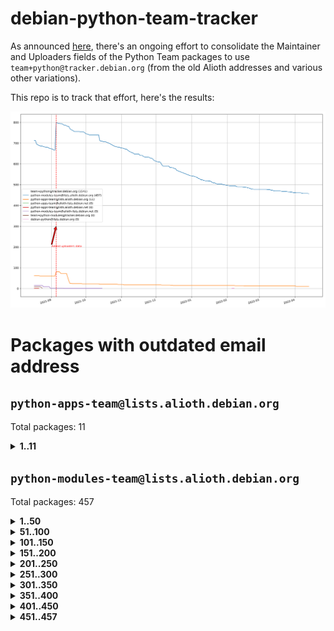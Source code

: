 # debian-python-team-tracker



As announced [here](https://lists.debian.org/debian-python/2021/08/msg00006.html), there's an ongoing effort to consolidate the Maintainer and Uploaders fields of the Python Team packages to use `team+python@tracker.debian.org` (from the old Alioth addresses and various other variations).



This repo is to track that effort, here's the results:



![Python team emails](images/python_team_emails.svg)


# Packages with outdated email address

## `python-apps-team@lists.alioth.debian.org`
Total packages: 11
<details>
<summary><b>1..11</b></summary>


| # | Package | Version |
| --- | --- | --- |
| 1 | [ctop](https://tracker.debian.org/ctop) | 1.0.0-2.1 |
| 2 | [db2twitter](https://tracker.debian.org/db2twitter) | 0.6-1.1 |
| 3 | [etm](https://tracker.debian.org/etm) | 3.2.30-1.1 |
| 4 | [freealchemist](https://tracker.debian.org/freealchemist) | 0.5-1.1 |
| 5 | [kanboard-cli](https://tracker.debian.org/kanboard-cli) | 0.0.2-1.1 |
| 6 | [lightyears](https://tracker.debian.org/lightyears) | 1.4-2 |
| 7 | [pipenv](https://tracker.debian.org/pipenv) | 11.9.0-1.1 |
| 8 | [pybik](https://tracker.debian.org/pybik) | 3.0-3.1 |
| 9 | [retweet](https://tracker.debian.org/retweet) | 0.10-1.1 |
| 10 | [sinntp](https://tracker.debian.org/sinntp) | 1.6-1.2 |
| 11 | [smem](https://tracker.debian.org/smem) | 1.5-1.1 |
</details>

## `python-modules-team@lists.alioth.debian.org`
Total packages: 457
<details>
<summary><b>1..50</b></summary>


| # | Package | Version |
| --- | --- | --- |
| 1 | [anorack](https://tracker.debian.org/anorack) | 0.2.7-1 |
| 2 | [anosql](https://tracker.debian.org/anosql) | 1.0.1-1 |
| 3 | [asn1crypto](https://tracker.debian.org/asn1crypto) | 1.4.0-1 |
| 4 | [astral](https://tracker.debian.org/astral) | 1.6.1-2 |
| 5 | [authres](https://tracker.debian.org/authres) | 1.2.0-2 |
| 6 | [automat](https://tracker.debian.org/automat) | 20.2.0-1 |
| 7 | [azure-cosmos-table-python](https://tracker.debian.org/azure-cosmos-table-python) | 1.0.5+git20191025-5 |
| 8 | [bdist-nsi](https://tracker.debian.org/bdist-nsi) | 0.1.5-2 |
| 9 | [bernhard](https://tracker.debian.org/bernhard) | 0.2.6-2 |
| 10 | [betamax](https://tracker.debian.org/betamax) | 0.8.1-2 |
| 11 | [bibtexparser](https://tracker.debian.org/bibtexparser) | 1.1.0+ds-3 |
| 12 | [binaryornot](https://tracker.debian.org/binaryornot) | 0.4.4+dfsg-4 |
| 13 | [bitstruct](https://tracker.debian.org/bitstruct) | 8.9.0-1 |
| 14 | [case](https://tracker.debian.org/case) | 1.5.3+dfsg-3 |
| 15 | [cerealizer](https://tracker.debian.org/cerealizer) | 0.8.1-3 |
| 16 | [chardet](https://tracker.debian.org/chardet) | 4.0.0-1 |
| 17 | [chargebee-python](https://tracker.debian.org/chargebee-python) | 1.6.6-1 |
| 18 | [codicefiscale](https://tracker.debian.org/codicefiscale) | 0.9+ds0-2 |
| 19 | [colorclass](https://tracker.debian.org/colorclass) | 2.2.0-2.2 |
| 20 | [colorspacious](https://tracker.debian.org/colorspacious) | 1.1.2-2 |
| 21 | [commonmark](https://tracker.debian.org/commonmark) | 0.9.1-3 |
| 22 | [constantly](https://tracker.debian.org/constantly) | 15.1.0-2 |
| 23 | [contextlib2](https://tracker.debian.org/contextlib2) | 0.6.0.post1-1 |
| 24 | [cookiecutter](https://tracker.debian.org/cookiecutter) | 1.7.3-1 |
| 25 | [coreapi](https://tracker.debian.org/coreapi) | 2.3.3-4 |
| 26 | [coreschema](https://tracker.debian.org/coreschema) | 0.0.4-3 |
| 27 | [cov-core](https://tracker.debian.org/cov-core) | 1.15.0-3 |
| 28 | [cppy](https://tracker.debian.org/cppy) | 1.1.0-2 |
| 29 | [cram](https://tracker.debian.org/cram) | 0.7-4 |
| 30 | [cssutils](https://tracker.debian.org/cssutils) | 1.0.2-3 |
| 31 | [d2to1](https://tracker.debian.org/d2to1) | 0.2.12-2 |
| 32 | [debiancontributors](https://tracker.debian.org/debiancontributors) | 0.7.8-2 |
| 33 | [devpi-common](https://tracker.debian.org/devpi-common) | 3.2.2-1.1 |
| 34 | [django-ajax-selects](https://tracker.debian.org/django-ajax-selects) | 1.7.0-3 |
| 35 | [django-bitfield](https://tracker.debian.org/django-bitfield) | 1.9.6-2 |
| 36 | [django-dirtyfields](https://tracker.debian.org/django-dirtyfields) | 1.3.1-2 |
| 37 | [django-environ](https://tracker.debian.org/django-environ) | 0.4.4-2 |
| 38 | [django-filter](https://tracker.debian.org/django-filter) | 2.4.0-1 |
| 39 | [django-hvad](https://tracker.debian.org/django-hvad) | 1.8.0-1.1 |
| 40 | [django-js-reverse](https://tracker.debian.org/django-js-reverse) | 0.7.3-1.1 |
| 41 | [django-macaddress](https://tracker.debian.org/django-macaddress) | 1.5.0-2 |
| 42 | [django-memoize](https://tracker.debian.org/django-memoize) | 2.2.0+dfsg-1 |
| 43 | [django-nose](https://tracker.debian.org/django-nose) | 1.4.6-2.1 |
| 44 | [django-notification](https://tracker.debian.org/django-notification) | 1.2.0-3 |
| 45 | [django-pagination](https://tracker.debian.org/django-pagination) | 1.0.7-4 |
| 46 | [django-paintstore](https://tracker.debian.org/django-paintstore) | 0.2-4 |
| 47 | [django-picklefield](https://tracker.debian.org/django-picklefield) | 3.0.1-1 |
| 48 | [django-pipeline](https://tracker.debian.org/django-pipeline) | 1.6.14-3 |
| 49 | [django-simple-redis-admin](https://tracker.debian.org/django-simple-redis-admin) | 1.4.0-2 |
| 50 | [django-stronghold](https://tracker.debian.org/django-stronghold) | 0.3.0+debian-2 |
</details>
<details>
<summary><b>51..100</b></summary>

| # | Package | Version |
| --- | --- | --- |
| 51 | [django-webpack-loader](https://tracker.debian.org/django-webpack-loader) | 0.6.0-2 |
| 52 | [django-wkhtmltopdf](https://tracker.debian.org/django-wkhtmltopdf) | 3.3.0-1 |
| 53 | [django-xmlrpc](https://tracker.debian.org/django-xmlrpc) | 0.1.8-2 |
| 54 | [djangorestframework-api-key](https://tracker.debian.org/djangorestframework-api-key) | 2.0.0-2 |
| 55 | [dkimpy](https://tracker.debian.org/dkimpy) | 1.0.5-1 |
| 56 | [dnsdiag](https://tracker.debian.org/dnsdiag) | 2.0.2-1 |
| 57 | [dockerpty](https://tracker.debian.org/dockerpty) | 0.4.1-2 |
| 58 | [drf-generators](https://tracker.debian.org/drf-generators) | 0.5.0-1 |
| 59 | [elasticsearch-curator](https://tracker.debian.org/elasticsearch-curator) | 5.8.1-1 |
| 60 | [enzyme](https://tracker.debian.org/enzyme) | 0.4.1-2 |
| 61 | [exam](https://tracker.debian.org/exam) | 0.10.5-3 |
| 62 | [factory-boy](https://tracker.debian.org/factory-boy) | 2.11.1-3 |
| 63 | [faker](https://tracker.debian.org/faker) | 0.9.3-0.1 |
| 64 | [fakesleep](https://tracker.debian.org/fakesleep) | 0.1-2 |
| 65 | [fastchunking](https://tracker.debian.org/fastchunking) | 0.0.3-2 |
| 66 | [feedgenerator](https://tracker.debian.org/feedgenerator) | 1.9-2 |
| 67 | [flask-api](https://tracker.debian.org/flask-api) | 1.1+dfsg-1.1 |
| 68 | [flask-babelex](https://tracker.debian.org/flask-babelex) | 0.9.4-1 |
| 69 | [flask-bcrypt](https://tracker.debian.org/flask-bcrypt) | 0.7.1-2 |
| 70 | [flask-compress](https://tracker.debian.org/flask-compress) | 1.4.0-3 |
| 71 | [flask-gravatar](https://tracker.debian.org/flask-gravatar) | 0.4.2-2 |
| 72 | [flask-htmlmin](https://tracker.debian.org/flask-htmlmin) | 1.3.2-2 |
| 73 | [flask-ldapconn](https://tracker.debian.org/flask-ldapconn) | 0.7.2-1.1 |
| 74 | [flask-limiter](https://tracker.debian.org/flask-limiter) | 1.0.1-2 |
| 75 | [flask-mail](https://tracker.debian.org/flask-mail) | 0.9.1+dfsg1-1.1 |
| 76 | [flask-mongoengine](https://tracker.debian.org/flask-mongoengine) | 0.9.3-4 |
| 77 | [flask-multistatic](https://tracker.debian.org/flask-multistatic) | 1.0-2 |
| 78 | [flask-script](https://tracker.debian.org/flask-script) | 2.0.6-2 |
| 79 | [flask-silk](https://tracker.debian.org/flask-silk) | 0.2-18 |
| 80 | [flask-wtf](https://tracker.debian.org/flask-wtf) | 0.14.3-1 |
| 81 | [flufl.enum](https://tracker.debian.org/flufl.enum) | 4.1.1-3 |
| 82 | [flufl.i18n](https://tracker.debian.org/flufl.i18n) | 3.0.1-1 |
| 83 | [flufl.lock](https://tracker.debian.org/flufl.lock) | 5.0.1-1 |
| 84 | [flufl.password](https://tracker.debian.org/flufl.password) | 1.3-3 |
| 85 | [flufl.testing](https://tracker.debian.org/flufl.testing) | 0.7-2 |
| 86 | [gerritlib](https://tracker.debian.org/gerritlib) | 0.8.0-2 |
| 87 | [gmplot](https://tracker.debian.org/gmplot) | 1.2.0-2 |
| 88 | [gtextfsm](https://tracker.debian.org/gtextfsm) | 1.1.0-2 |
| 89 | [gtts](https://tracker.debian.org/gtts) | 2.0.3-1 |
| 90 | [gtts-token](https://tracker.debian.org/gtts-token) | 1.1.3-1 |
| 91 | [guzzle-sphinx-theme](https://tracker.debian.org/guzzle-sphinx-theme) | 0.7.11-5 |
| 92 | [hachoir](https://tracker.debian.org/hachoir) | 3.1.0+dfsg-3 |
| 93 | [haproxy-log-analysis](https://tracker.debian.org/haproxy-log-analysis) | 2.0~b0-2 |
| 94 | [heapdict](https://tracker.debian.org/heapdict) | 1.0.1-1 |
| 95 | [hiro](https://tracker.debian.org/hiro) | 0.5-2 |
| 96 | [hypothesis-auto](https://tracker.debian.org/hypothesis-auto) | 1.1.4-2 |
| 97 | [importmagic](https://tracker.debian.org/importmagic) | 0.1.7-2 |
| 98 | [inflection](https://tracker.debian.org/inflection) | 0.3.1-2 |
| 99 | [json-tricks](https://tracker.debian.org/json-tricks) | 3.11.0-2 |
| 100 | [jsonhyperschema-codec](https://tracker.debian.org/jsonhyperschema-codec) | 1.0.3-2 |
</details>
<details>
<summary><b>101..150</b></summary>

| # | Package | Version |
| --- | --- | --- |
| 101 | [jupyter-sphinx-theme](https://tracker.debian.org/jupyter-sphinx-theme) | 0.0.6+ds1-10 |
| 102 | [kitchen](https://tracker.debian.org/kitchen) | 1.2.6-2 |
| 103 | [kivy](https://tracker.debian.org/kivy) | 1.11.0-2 |
| 104 | [lazr.delegates](https://tracker.debian.org/lazr.delegates) | 2.0.3-2 |
| 105 | [lazr.smtptest](https://tracker.debian.org/lazr.smtptest) | 2.0.3-2 |
| 106 | [libthumbor](https://tracker.debian.org/libthumbor) | 1.3.3-2 |
| 107 | [logilab-constraint](https://tracker.debian.org/logilab-constraint) | 0.6.0-2 |
| 108 | [mako](https://tracker.debian.org/mako) | 1.1.3+ds1-2 |
| 109 | [manuel](https://tracker.debian.org/manuel) | 1.10.1-2 |
| 110 | [mercurial-extension-utils](https://tracker.debian.org/mercurial-extension-utils) | 1.5.1-3 |
| 111 | [mercurial-keyring](https://tracker.debian.org/mercurial-keyring) | 1.3.1-3 |
| 112 | [milksnake](https://tracker.debian.org/milksnake) | 0.1.5-1 |
| 113 | [mimerender](https://tracker.debian.org/mimerender) | 0.6.0-2 |
| 114 | [mmllib](https://tracker.debian.org/mmllib) | 0.3.0.post1-2 |
| 115 | [mockldap](https://tracker.debian.org/mockldap) | 0.3.0-4 |
| 116 | [modernize](https://tracker.debian.org/modernize) | 0.7-2 |
| 117 | [moksha.common](https://tracker.debian.org/moksha.common) | 1.2.5-4 |
| 118 | [mrtparse](https://tracker.debian.org/mrtparse) | 1.6-2 |
| 119 | [musicbrainzngs](https://tracker.debian.org/musicbrainzngs) | 0.7.1-2 |
| 120 | [mutagen](https://tracker.debian.org/mutagen) | 1.45.1-2 |
| 121 | [mwic](https://tracker.debian.org/mwic) | 0.7.8-1 |
| 122 | [mysql-connector-python](https://tracker.debian.org/mysql-connector-python) | 8.0.15-2 |
| 123 | [nb2plots](https://tracker.debian.org/nb2plots) | 0.6-2 |
| 124 | [netmiko](https://tracker.debian.org/netmiko) | 2.4.2-1 |
| 125 | [networkx](https://tracker.debian.org/networkx) | 2.5+ds-2 |
| 126 | [nose2](https://tracker.debian.org/nose2) | 0.9.2-1 |
| 127 | [ntplib](https://tracker.debian.org/ntplib) | 0.3.3-2 |
| 128 | [numpy-stl](https://tracker.debian.org/numpy-stl) | 2.9.0-1 |
| 129 | [obsub](https://tracker.debian.org/obsub) | 0.2-4 |
| 130 | [okasha](https://tracker.debian.org/okasha) | 0.2.4-4 |
| 131 | [overpass](https://tracker.debian.org/overpass) | 0.7-1 |
| 132 | [pastescript](https://tracker.debian.org/pastescript) | 2.0.2-4 |
| 133 | [pep8](https://tracker.debian.org/pep8) | 1.7.1-9 |
| 134 | [pep8-naming](https://tracker.debian.org/pep8-naming) | 0.10.0-1 |
| 135 | [pg8000](https://tracker.debian.org/pg8000) | 1.10.6-2 |
| 136 | [pidcat](https://tracker.debian.org/pidcat) | 2.1.0-4 |
| 137 | [plastex](https://tracker.debian.org/plastex) | 2.1-2 |
| 138 | [portio](https://tracker.debian.org/portio) | 0.5-4 |
| 139 | [power](https://tracker.debian.org/power) | 1.4+dfsg-4 |
| 140 | [pprintpp](https://tracker.debian.org/pprintpp) | 0.4.0-2 |
| 141 | [preggy](https://tracker.debian.org/preggy) | 1.4.4-1 |
| 142 | [ptable](https://tracker.debian.org/ptable) | 0.9.2-2 |
| 143 | [py-radix](https://tracker.debian.org/py-radix) | 0.10.0-3 |
| 144 | [py3dns](https://tracker.debian.org/py3dns) | 3.2.1-1 |
| 145 | [pyasn1](https://tracker.debian.org/pyasn1) | 0.4.8-1 |
| 146 | [pybindgen](https://tracker.debian.org/pybindgen) | 0.20.0+dfsg1-2 |
| 147 | [pycallgraph](https://tracker.debian.org/pycallgraph) | 1.1.3-1.2 |
| 148 | [pycxx](https://tracker.debian.org/pycxx) | 7.1.4-0.2 |
| 149 | [pydbus](https://tracker.debian.org/pydbus) | 0.6.0-4 |
| 150 | [pydenticon](https://tracker.debian.org/pydenticon) | 0.3.1-2 |
</details>
<details>
<summary><b>151..200</b></summary>

| # | Package | Version |
| --- | --- | --- |
| 151 | [pydispatcher](https://tracker.debian.org/pydispatcher) | 2.0.5-2 |
| 152 | [pydle](https://tracker.debian.org/pydle) | 0.9.4-2 |
| 153 | [pyenchant](https://tracker.debian.org/pyenchant) | 3.2.0-1 |
| 154 | [pyfg](https://tracker.debian.org/pyfg) | 0.50-2 |
| 155 | [pyfiglet](https://tracker.debian.org/pyfiglet) | 0.8.0+dfsg-1 |
| 156 | [pyfribidi](https://tracker.debian.org/pyfribidi) | 0.12.0+repack-7 |
| 157 | [pygeoif](https://tracker.debian.org/pygeoif) | 0.7-2 |
| 158 | [pygtail](https://tracker.debian.org/pygtail) | 0.6.1-2 |
| 159 | [pygtkspellcheck](https://tracker.debian.org/pygtkspellcheck) | 4.0.5-2 |
| 160 | [pyinotify](https://tracker.debian.org/pyinotify) | 0.9.6-1.3 |
| 161 | [pyiosxr](https://tracker.debian.org/pyiosxr) | 0.52-1.1 |
| 162 | [pyjavaproperties](https://tracker.debian.org/pyjavaproperties) | 0.7-2 |
| 163 | [pyjokes](https://tracker.debian.org/pyjokes) | 0.5.0-3 |
| 164 | [pykcs11](https://tracker.debian.org/pykcs11) | 1.5.10-1 |
| 165 | [pylama](https://tracker.debian.org/pylama) | 7.4.3-3 |
| 166 | [pylibmc](https://tracker.debian.org/pylibmc) | 1.5.2-3 |
| 167 | [pylint-celery](https://tracker.debian.org/pylint-celery) | 0.3-5 |
| 168 | [pylint-common](https://tracker.debian.org/pylint-common) | 0.2.5-4 |
| 169 | [pylint-django](https://tracker.debian.org/pylint-django) | 2.0.13-1 |
| 170 | [pylint-flask](https://tracker.debian.org/pylint-flask) | 0.5-4 |
| 171 | [pymacs](https://tracker.debian.org/pymacs) | 0.25-3 |
| 172 | [pymodbus](https://tracker.debian.org/pymodbus) | 2.1.0+dfsg-2 |
| 173 | [pynag](https://tracker.debian.org/pynag) | 1.1.2+dfsg-2 |
| 174 | [pynliner](https://tracker.debian.org/pynliner) | 0.8.0-2 |
| 175 | [pyopengl](https://tracker.debian.org/pyopengl) | 3.1.5+dfsg-1 |
| 176 | [pyprind](https://tracker.debian.org/pyprind) | 2.11.2-2 |
| 177 | [pyquery](https://tracker.debian.org/pyquery) | 1.2.9-4 |
| 178 | [pyrad](https://tracker.debian.org/pyrad) | 2.1-2 |
| 179 | [pysimplesoap](https://tracker.debian.org/pysimplesoap) | 1.16.2-3 |
| 180 | [pysmi](https://tracker.debian.org/pysmi) | 0.3.2-2 |
| 181 | [pysodium](https://tracker.debian.org/pysodium) | 0.7.0-2 |
| 182 | [pyspf](https://tracker.debian.org/pyspf) | 2.0.14-2 |
| 183 | [pysrt](https://tracker.debian.org/pysrt) | 1.0.1-2 |
| 184 | [pyssim](https://tracker.debian.org/pyssim) | 0.2-2 |
| 185 | [pytaglib](https://tracker.debian.org/pytaglib) | 0.3.6+dfsg-2 |
| 186 | [pytds](https://tracker.debian.org/pytds) | 1.10.0-1 |
| 187 | [pytest-bdd](https://tracker.debian.org/pytest-bdd) | 3.2.1-1 |
| 188 | [pytest-cookies](https://tracker.debian.org/pytest-cookies) | 0.4.0-1 |
| 189 | [pytest-django](https://tracker.debian.org/pytest-django) | 3.5.1-1 |
| 190 | [pytest-expect](https://tracker.debian.org/pytest-expect) | 1.1.0-2 |
| 191 | [pytest-httpbin](https://tracker.debian.org/pytest-httpbin) | 1.0.0-2 |
| 192 | [pytest-runner](https://tracker.debian.org/pytest-runner) | 2.11.1-1.2 |
| 193 | [pytest-sugar](https://tracker.debian.org/pytest-sugar) | 0.9.4-1 |
| 194 | [pytest-tornado](https://tracker.debian.org/pytest-tornado) | 0.8.1-1 |
| 195 | [pytest-vcr](https://tracker.debian.org/pytest-vcr) | 1.0.2-2 |
| 196 | [python-activipy](https://tracker.debian.org/python-activipy) | 0.1-7 |
| 197 | [python-adal](https://tracker.debian.org/python-adal) | 1.2.2-1 |
| 198 | [python-aiohttp-session](https://tracker.debian.org/python-aiohttp-session) | 2.9.0-2 |
| 199 | [python-aioinflux](https://tracker.debian.org/python-aioinflux) | 0.9.0-2 |
| 200 | [python-aiomeasures](https://tracker.debian.org/python-aiomeasures) | 0.5.14-3 |
</details>
<details>
<summary><b>201..250</b></summary>

| # | Package | Version |
| --- | --- | --- |
| 201 | [python-amqplib](https://tracker.debian.org/python-amqplib) | 1.0.2-2 |
| 202 | [python-aptly](https://tracker.debian.org/python-aptly) | 0.12.10-2 |
| 203 | [python-args](https://tracker.debian.org/python-args) | 0.1.0-3 |
| 204 | [python-arpy](https://tracker.debian.org/python-arpy) | 1.1.1-4 |
| 205 | [python-astor](https://tracker.debian.org/python-astor) | 0.8.1-1 |
| 206 | [python-base58](https://tracker.debian.org/python-base58) | 1.0.3-1.1 |
| 207 | [python-bcdoc](https://tracker.debian.org/python-bcdoc) | 0.16.0-2 |
| 208 | [python-bitbucket-api](https://tracker.debian.org/python-bitbucket-api) | 0.5.0-3 |
| 209 | [python-box](https://tracker.debian.org/python-box) | 3.4.6-2 |
| 210 | [python-btrees](https://tracker.debian.org/python-btrees) | 4.3.1-2 |
| 211 | [python-cerberus](https://tracker.debian.org/python-cerberus) | 1.3.2-1 |
| 212 | [python-click-log](https://tracker.debian.org/python-click-log) | 0.2.1-2 |
| 213 | [python-clint](https://tracker.debian.org/python-clint) | 0.5.1-3 |
| 214 | [python-cluster](https://tracker.debian.org/python-cluster) | 1.3.3-3 |
| 215 | [python-coloredlogs](https://tracker.debian.org/python-coloredlogs) | 7.3-2 |
| 216 | [python-colour](https://tracker.debian.org/python-colour) | 0.1.5-2 |
| 217 | [python-consul](https://tracker.debian.org/python-consul) | 0.7.1-1.1 |
| 218 | [python-cookies](https://tracker.debian.org/python-cookies) | 2.2.1-3 |
| 219 | [python-cpuinfo](https://tracker.debian.org/python-cpuinfo) | 5.0.0-2 |
| 220 | [python-crcmod](https://tracker.debian.org/python-crcmod) | 1.7+dfsg-2 |
| 221 | [python-cs](https://tracker.debian.org/python-cs) | 2.7.1-1 |
| 222 | [python-dbfread](https://tracker.debian.org/python-dbfread) | 2.0.7-3 |
| 223 | [python-decorator](https://tracker.debian.org/python-decorator) | 4.4.2-2 |
| 224 | [python-demjson](https://tracker.debian.org/python-demjson) | 2.2.4-5 |
| 225 | [python-diaspy](https://tracker.debian.org/python-diaspy) | 0.6.0-2 |
| 226 | [python-dictobj](https://tracker.debian.org/python-dictobj) | 0.4-4 |
| 227 | [python-distutils-extra](https://tracker.debian.org/python-distutils-extra) | 2.45 |
| 228 | [python-django-casclient](https://tracker.debian.org/python-django-casclient) | 1.5.3-1 |
| 229 | [python-django-etcd-settings](https://tracker.debian.org/python-django-etcd-settings) | 0.1.13+dfsg-3 |
| 230 | [python-django-gravatar2](https://tracker.debian.org/python-django-gravatar2) | 1.4.4-2 |
| 231 | [python-django-jsonfield](https://tracker.debian.org/python-django-jsonfield) | 1.4.0-2 |
| 232 | [python-django-push-notifications](https://tracker.debian.org/python-django-push-notifications) | 1.4.1-1 |
| 233 | [python-django-simple-history](https://tracker.debian.org/python-django-simple-history) | 2.7.0-1.1 |
| 234 | [python-easywebdav](https://tracker.debian.org/python-easywebdav) | 1.2.0-8 |
| 235 | [python-envparse](https://tracker.debian.org/python-envparse) | 0.2.0-2 |
| 236 | [python-envs](https://tracker.debian.org/python-envs) | 1.2.6-1.1 |
| 237 | [python-epc](https://tracker.debian.org/python-epc) | 0.0.5-3 |
| 238 | [python-etcd](https://tracker.debian.org/python-etcd) | 0.4.5-2 |
| 239 | [python-ethtool](https://tracker.debian.org/python-ethtool) | 0.14-3 |
| 240 | [python-ewmh](https://tracker.debian.org/python-ewmh) | 0.1.6-2 |
| 241 | [python-exotel](https://tracker.debian.org/python-exotel) | 0.1.5-2 |
| 242 | [python-feather-format](https://tracker.debian.org/python-feather-format) | 0.3.1+dfsg1-4 |
| 243 | [python-flaky](https://tracker.debian.org/python-flaky) | 3.7.0-1 |
| 244 | [python-genty](https://tracker.debian.org/python-genty) | 1.3.2-1 |
| 245 | [python-geoip2](https://tracker.debian.org/python-geoip2) | 2.9.0+dfsg1-2 |
| 246 | [python-gflags](https://tracker.debian.org/python-gflags) | 1.5.1-7 |
| 247 | [python-glob2](https://tracker.debian.org/python-glob2) | 0.5-3 |
| 248 | [python-hashids](https://tracker.debian.org/python-hashids) | 1.3.1-1 |
| 249 | [python-hidapi](https://tracker.debian.org/python-hidapi) | 0.9.0.post3-2 |
| 250 | [python-hiredis](https://tracker.debian.org/python-hiredis) | 1.0.1-1 |
</details>
<details>
<summary><b>251..300</b></summary>

| # | Package | Version |
| --- | --- | --- |
| 251 | [python-hpilo](https://tracker.debian.org/python-hpilo) | 4.3-3 |
| 252 | [python-html2text](https://tracker.debian.org/python-html2text) | 2020.1.16-1 |
| 253 | [python-http-parser](https://tracker.debian.org/python-http-parser) | 0.9.0-1 |
| 254 | [python-httptools](https://tracker.debian.org/python-httptools) | 0.1.1-1 |
| 255 | [python-icalendar](https://tracker.debian.org/python-icalendar) | 4.0.3-4 |
| 256 | [python-iniparse](https://tracker.debian.org/python-iniparse) | 0.4-3 |
| 257 | [python-ipaddress](https://tracker.debian.org/python-ipaddress) | 1.0.23-1 |
| 258 | [python-ipfix](https://tracker.debian.org/python-ipfix) | 0.9.7-2 |
| 259 | [python-irodsclient](https://tracker.debian.org/python-irodsclient) | 0.8.1-2 |
| 260 | [python-isc-dhcp-leases](https://tracker.debian.org/python-isc-dhcp-leases) | 0.9.1-2 |
| 261 | [python-isoweek](https://tracker.debian.org/python-isoweek) | 1.3.3-3 |
| 262 | [python-jsonrpc](https://tracker.debian.org/python-jsonrpc) | 1.13.0-1 |
| 263 | [python-junit-xml](https://tracker.debian.org/python-junit-xml) | 1.9-1 |
| 264 | [python-kanboard](https://tracker.debian.org/python-kanboard) | 1.0.1-1.1 |
| 265 | [python-langdetect](https://tracker.debian.org/python-langdetect) | 1.0.7-4 |
| 266 | [python-ldap](https://tracker.debian.org/python-ldap) | 3.2.0-4 |
| 267 | [python-ldapdomaindump](https://tracker.debian.org/python-ldapdomaindump) | 0.9.3-1 |
| 268 | [python-libguess](https://tracker.debian.org/python-libguess) | 1.1-4 |
| 269 | [python-mailer](https://tracker.debian.org/python-mailer) | 0.8.1-4 |
| 270 | [python-mastodon](https://tracker.debian.org/python-mastodon) | 1.5.1-1 |
| 271 | [python-mccabe](https://tracker.debian.org/python-mccabe) | 0.6.1-3 |
| 272 | [python-measurement](https://tracker.debian.org/python-measurement) | 2.0.1-2 |
| 273 | [python-meld3](https://tracker.debian.org/python-meld3) | 1.0.2-3 |
| 274 | [python-mnemonic](https://tracker.debian.org/python-mnemonic) | 0.19-1 |
| 275 | [python-model-mommy](https://tracker.debian.org/python-model-mommy) | 1.6.0-2 |
| 276 | [python-morris](https://tracker.debian.org/python-morris) | 1.2-2 |
| 277 | [python-mpegdash](https://tracker.debian.org/python-mpegdash) | 0.2.0-1 |
| 278 | [python-multidict](https://tracker.debian.org/python-multidict) | 5.1.0-1 |
| 279 | [python-nine](https://tracker.debian.org/python-nine) | 1.1.0-1 |
| 280 | [python-noise](https://tracker.debian.org/python-noise) | 1.2.3-3 |
| 281 | [python-notify2](https://tracker.debian.org/python-notify2) | 0.3-4 |
| 282 | [python-ntlm-auth](https://tracker.debian.org/python-ntlm-auth) | 1.4.0-1 |
| 283 | [python-offtrac](https://tracker.debian.org/python-offtrac) | 0.1.0-2.1 |
| 284 | [python-opcua](https://tracker.debian.org/python-opcua) | 0.98.11-1 |
| 285 | [python-openid-cla](https://tracker.debian.org/python-openid-cla) | 1.2-2 |
| 286 | [python-openid-teams](https://tracker.debian.org/python-openid-teams) | 1.2-2 |
| 287 | [python-openidc-client](https://tracker.debian.org/python-openidc-client) | 0.6.0-1.1 |
| 288 | [python-opentimestamps](https://tracker.debian.org/python-opentimestamps) | 0.4.1-1 |
| 289 | [python-padme](https://tracker.debian.org/python-padme) | 1.1.1-3 |
| 290 | [python-pampy](https://tracker.debian.org/python-pampy) | 1.8.4-2 |
| 291 | [python-path-and-address](https://tracker.debian.org/python-path-and-address) | 2.0.1-2 |
| 292 | [python-pathtools](https://tracker.debian.org/python-pathtools) | 0.1.2-4 |
| 293 | [python-paypal](https://tracker.debian.org/python-paypal) | 1.2.5-3 |
| 294 | [python-peakutils](https://tracker.debian.org/python-peakutils) | 1.3.3+ds-2 |
| 295 | [python-pem](https://tracker.debian.org/python-pem) | 19.1.0-1 |
| 296 | [python-persistent](https://tracker.debian.org/python-persistent) | 4.6.4-0.2 |
| 297 | [python-pex](https://tracker.debian.org/python-pex) | 1.1.14-3.1 |
| 298 | [python-pgpdump](https://tracker.debian.org/python-pgpdump) | 1.5-2 |
| 299 | [python-pgspecial](https://tracker.debian.org/python-pgspecial) | 1.11.10+dfsg1-1 |
| 300 | [python-phonenumbers](https://tracker.debian.org/python-phonenumbers) | 8.12.1-1 |
</details>
<details>
<summary><b>301..350</b></summary>

| # | Package | Version |
| --- | --- | --- |
| 301 | [python-picklable-itertools](https://tracker.debian.org/python-picklable-itertools) | 0.1.1-3 |
| 302 | [python-plaster](https://tracker.debian.org/python-plaster) | 1.0-2 |
| 303 | [python-plaster-pastedeploy](https://tracker.debian.org/python-plaster-pastedeploy) | 0.5-3 |
| 304 | [python-prctl](https://tracker.debian.org/python-prctl) | 1.7-2 |
| 305 | [python-preshed](https://tracker.debian.org/python-preshed) | 3.0.2-1 |
| 306 | [python-pretend](https://tracker.debian.org/python-pretend) | 1.0.9-1 |
| 307 | [python-prettylog](https://tracker.debian.org/python-prettylog) | 0.1.0-2 |
| 308 | [python-priority](https://tracker.debian.org/python-priority) | 1.3.0-3 |
| 309 | [python-progressbar](https://tracker.debian.org/python-progressbar) | 2.5-2 |
| 310 | [python-pskc](https://tracker.debian.org/python-pskc) | 1.1-3 |
| 311 | [python-py-zipkin](https://tracker.debian.org/python-py-zipkin) | 0.15.0-1.1 |
| 312 | [python-pyftpdlib](https://tracker.debian.org/python-pyftpdlib) | 1.5.4-2 |
| 313 | [python-pygerrit2](https://tracker.debian.org/python-pygerrit2) | 2.0.4-2 |
| 314 | [python-pypump](https://tracker.debian.org/python-pypump) | 0.7-3 |
| 315 | [python-pysnmp4-apps](https://tracker.debian.org/python-pysnmp4-apps) | 0.3.2-2.2 |
| 316 | [python-pysnmp4-mibs](https://tracker.debian.org/python-pysnmp4-mibs) | 0.1.3-3 |
| 317 | [python-pytest-benchmark](https://tracker.debian.org/python-pytest-benchmark) | 3.2.2-2 |
| 318 | [python-pyvmomi](https://tracker.debian.org/python-pyvmomi) | 6.7.1-3 |
| 319 | [python-rarfile](https://tracker.debian.org/python-rarfile) | 3.1-1 |
| 320 | [python-ratelimiter](https://tracker.debian.org/python-ratelimiter) | 1.2.0.post0-1 |
| 321 | [python-redisearch-py](https://tracker.debian.org/python-redisearch-py) | 1.0.0-1 |
| 322 | [python-releases](https://tracker.debian.org/python-releases) | 1.6.3-1 |
| 323 | [python-repoze.lru](https://tracker.debian.org/python-repoze.lru) | 0.7-2 |
| 324 | [python-repoze.sphinx.autointerface](https://tracker.debian.org/python-repoze.sphinx.autointerface) | 0.8-0.2 |
| 325 | [python-repoze.tm2](https://tracker.debian.org/python-repoze.tm2) | 2.0-2 |
| 326 | [python-requests-ntlm](https://tracker.debian.org/python-requests-ntlm) | 1.1.0-1.1 |
| 327 | [python-requirements-detector](https://tracker.debian.org/python-requirements-detector) | 0.6-2 |
| 328 | [python-restless](https://tracker.debian.org/python-restless) | 2.1.1-2 |
| 329 | [python-rpaths](https://tracker.debian.org/python-rpaths) | 0.13-1.1 |
| 330 | [python-rply](https://tracker.debian.org/python-rply) | 0.7.7-2 |
| 331 | [python-schedutils](https://tracker.debian.org/python-schedutils) | 0.6-2.1 |
| 332 | [python-schema](https://tracker.debian.org/python-schema) | 0.6.7-3 |
| 333 | [python-schroot](https://tracker.debian.org/python-schroot) | 0.4-4 |
| 334 | [python-scp](https://tracker.debian.org/python-scp) | 0.13.0-2 |
| 335 | [python-scripttest](https://tracker.debian.org/python-scripttest) | 1.3-3 |
| 336 | [python-scruffy](https://tracker.debian.org/python-scruffy) | 0.3.3-2 |
| 337 | [python-sdnotify](https://tracker.debian.org/python-sdnotify) | 0.3.1-2 |
| 338 | [python-serverfiles](https://tracker.debian.org/python-serverfiles) | 0.3.0-1 |
| 339 | [python-service-identity](https://tracker.debian.org/python-service-identity) | 18.1.0-6 |
| 340 | [python-sexpdata](https://tracker.debian.org/python-sexpdata) | 0.0.3-2 |
| 341 | [python-shade](https://tracker.debian.org/python-shade) | 1.30.0-3 |
| 342 | [python-shellescape](https://tracker.debian.org/python-shellescape) | 3.4.1-4 |
| 343 | [python-simpy](https://tracker.debian.org/python-simpy) | 2.3.1+dfsg-2 |
| 344 | [python-simpy3](https://tracker.debian.org/python-simpy3) | 3.0.11-2 |
| 345 | [python-slimmer](https://tracker.debian.org/python-slimmer) | 0.1.30-8 |
| 346 | [python-slugify](https://tracker.debian.org/python-slugify) | 4.0.0-1 |
| 347 | [python-smstrade](https://tracker.debian.org/python-smstrade) | 0.2.4-6 |
| 348 | [python-socketpool](https://tracker.debian.org/python-socketpool) | 0.5.3-5 |
| 349 | [python-sphinx-issues](https://tracker.debian.org/python-sphinx-issues) | 1.2.0-2 |
| 350 | [python-spur](https://tracker.debian.org/python-spur) | 0.3.21-1 |
</details>
<details>
<summary><b>351..400</b></summary>

| # | Package | Version |
| --- | --- | --- |
| 351 | [python-statsd](https://tracker.debian.org/python-statsd) | 3.3.0-2 |
| 352 | [python-stopit](https://tracker.debian.org/python-stopit) | 1.1.2-1 |
| 353 | [python-structlog](https://tracker.debian.org/python-structlog) | 20.1.0-1 |
| 354 | [python-sunlight](https://tracker.debian.org/python-sunlight) | 1.1.5-3 |
| 355 | [python-suntime](https://tracker.debian.org/python-suntime) | 1.2.5-2 |
| 356 | [python-tempita](https://tracker.debian.org/python-tempita) | 0.5.2-6 |
| 357 | [python-test-server](https://tracker.debian.org/python-test-server) | 0.0.27-2 |
| 358 | [python-testing.common.database](https://tracker.debian.org/python-testing.common.database) | 2.0.0-2 |
| 359 | [python-testing.mysqld](https://tracker.debian.org/python-testing.mysqld) | 1.4.0-4 |
| 360 | [python-testing.postgresql](https://tracker.debian.org/python-testing.postgresql) | 1.3.0-2 |
| 361 | [python-thriftpy](https://tracker.debian.org/python-thriftpy) | 0.3.9+ds1-1 |
| 362 | [python-tinycss](https://tracker.debian.org/python-tinycss) | 0.4-3 |
| 363 | [python-tktreectrl](https://tracker.debian.org/python-tktreectrl) | 2.0.2-3 |
| 364 | [python-translationstring](https://tracker.debian.org/python-translationstring) | 1.4-1 |
| 365 | [python-twitter](https://tracker.debian.org/python-twitter) | 3.3-2 |
| 366 | [python-typeguard](https://tracker.debian.org/python-typeguard) | 2.2.2-1.1 |
| 367 | [python-udatetime](https://tracker.debian.org/python-udatetime) | 0.0.16-4 |
| 368 | [python-unicodecsv](https://tracker.debian.org/python-unicodecsv) | 0.14.1-2 |
| 369 | [python-urlobject](https://tracker.debian.org/python-urlobject) | 2.4.3-3 |
| 370 | [python-urwidtrees](https://tracker.debian.org/python-urwidtrees) | 1.0.3.dev0-1 |
| 371 | [python-utils](https://tracker.debian.org/python-utils) | 2.3.0-2 |
| 372 | [python-vagrant](https://tracker.debian.org/python-vagrant) | 0.5.15-3 |
| 373 | [python-venusian](https://tracker.debian.org/python-venusian) | 3.0.0-1 |
| 374 | [python-vobject](https://tracker.debian.org/python-vobject) | 0.9.6.1-0.2 |
| 375 | [python-webob](https://tracker.debian.org/python-webob) | 1:1.8.6-1.1 |
| 376 | [python-wget](https://tracker.debian.org/python-wget) | 3.2-3 |
| 377 | [python-wheezy.template](https://tracker.debian.org/python-wheezy.template) | 0.1.167-2 |
| 378 | [python-whoosh](https://tracker.debian.org/python-whoosh) | 2.7.4+git6-g9134ad92-5 |
| 379 | [python-wither](https://tracker.debian.org/python-wither) | 1.1-2 |
| 380 | [python-wsgilog](https://tracker.debian.org/python-wsgilog) | 0.3.1-3 |
| 381 | [python-yaswfp](https://tracker.debian.org/python-yaswfp) | 0.9.3-1.1 |
| 382 | [python-zc.customdoctests](https://tracker.debian.org/python-zc.customdoctests) | 1.0.1-2 |
| 383 | [python-zipp](https://tracker.debian.org/python-zipp) | 1.0.0-3 |
| 384 | [python-zxcvbn](https://tracker.debian.org/python-zxcvbn) | 4.4.28-2 |
| 385 | [python3-proselint](https://tracker.debian.org/python3-proselint) | 0.10.2-2 |
| 386 | [pythondialog](https://tracker.debian.org/pythondialog) | 3.5.1-1 |
| 387 | [pytoml](https://tracker.debian.org/pytoml) | 0.1.21-1 |
| 388 | [pyuca](https://tracker.debian.org/pyuca) | 1.2-2 |
| 389 | [pyutilib](https://tracker.debian.org/pyutilib) | 5.8.0-1 |
| 390 | [pywavelets](https://tracker.debian.org/pywavelets) | 1.1.1-1 |
| 391 | [pywinrm](https://tracker.debian.org/pywinrm) | 0.3.0-2 |
| 392 | [quark-sphinx-theme](https://tracker.debian.org/quark-sphinx-theme) | 0.5.1-2 |
| 393 | [recommonmark](https://tracker.debian.org/recommonmark) | 0.6.0+ds-1 |
| 394 | [redis-py-cluster](https://tracker.debian.org/redis-py-cluster) | 2.0.0-1 |
| 395 | [reparser](https://tracker.debian.org/reparser) | 1.4.3-1 |
| 396 | [requests-aws](https://tracker.debian.org/requests-aws) | 0.1.5-2 |
| 397 | [ripe-atlas-cousteau](https://tracker.debian.org/ripe-atlas-cousteau) | 1.4.2-3 |
| 398 | [ripe-atlas-sagan](https://tracker.debian.org/ripe-atlas-sagan) | 1.2.2-2 |
| 399 | [robot-detection](https://tracker.debian.org/robot-detection) | 0.4.0-2 |
| 400 | [routes](https://tracker.debian.org/routes) | 2.5.1-1 |
</details>
<details>
<summary><b>401..450</b></summary>

| # | Package | Version |
| --- | --- | --- |
| 401 | [sgmllib3k](https://tracker.debian.org/sgmllib3k) | 1.0.0-3 |
| 402 | [simplegeneric](https://tracker.debian.org/simplegeneric) | 0.8.1-3 |
| 403 | [singledispatch](https://tracker.debian.org/singledispatch) | 3.4.0.3-3 |
| 404 | [sireader](https://tracker.debian.org/sireader) | 1.1.1-2 |
| 405 | [sleekxmpp](https://tracker.debian.org/sleekxmpp) | 1.3.3-6 |
| 406 | [slimit](https://tracker.debian.org/slimit) | 0.8.1-4 |
| 407 | [smartypants](https://tracker.debian.org/smartypants) | 2.0.0-2 |
| 408 | [sortedcontainers](https://tracker.debian.org/sortedcontainers) | 2.1.0-2 |
| 409 | [speaklater](https://tracker.debian.org/speaklater) | 1.3-5 |
| 410 | [sphinx](https://tracker.debian.org/sphinx) | 1.8.5-2 |
| 411 | [sphinx](https://tracker.debian.org/sphinx) | 1.8.5-3 |
| 412 | [sphinx](https://tracker.debian.org/sphinx) | 1.8.5-4 |
| 413 | [sphinx](https://tracker.debian.org/sphinx) | 1.8.5-5 |
| 414 | [sphinx](https://tracker.debian.org/sphinx) | 2.4.3-2 |
| 415 | [sphinx](https://tracker.debian.org/sphinx) | 2.4.3-4 |
| 416 | [sphinx-autorun](https://tracker.debian.org/sphinx-autorun) | 1.1.0-3.1 |
| 417 | [sphinx-celery](https://tracker.debian.org/sphinx-celery) | 2.0.0-1 |
| 418 | [sphinx-intl](https://tracker.debian.org/sphinx-intl) | 2.0.1-2 |
| 419 | [sphinxcontrib-devhelp](https://tracker.debian.org/sphinxcontrib-devhelp) | 1.0.2-2 |
| 420 | [sphinxcontrib-doxylink](https://tracker.debian.org/sphinxcontrib-doxylink) | 1.5-1 |
| 421 | [sphinxcontrib-log-cabinet](https://tracker.debian.org/sphinxcontrib-log-cabinet) | 1.0.1-2 |
| 422 | [sphinxcontrib-qthelp](https://tracker.debian.org/sphinxcontrib-qthelp) | 1.0.3-2 |
| 423 | [sphinxcontrib-rubydomain](https://tracker.debian.org/sphinxcontrib-rubydomain) | 0.1~dev-20100804-2 |
| 424 | [sphinxcontrib-websupport](https://tracker.debian.org/sphinxcontrib-websupport) | 1.2.4-1 |
| 425 | [sphinxtesters](https://tracker.debian.org/sphinxtesters) | 0.2.3-1 |
| 426 | [sshpubkeys](https://tracker.debian.org/sshpubkeys) | 3.1.0-2.1 |
| 427 | [sshtunnel](https://tracker.debian.org/sshtunnel) | 0.1.4-2 |
| 428 | [stardicter](https://tracker.debian.org/stardicter) | 1.2-1 |
| 429 | [straight.plugin](https://tracker.debian.org/straight.plugin) | 1.4.1-3 |
| 430 | [stsci.distutils](https://tracker.debian.org/stsci.distutils) | 0.3.7-5 |
| 431 | [tagpy](https://tracker.debian.org/tagpy) | 2013.1-7 |
| 432 | [terminaltables](https://tracker.debian.org/terminaltables) | 3.1.0-3 |
| 433 | [texext](https://tracker.debian.org/texext) | 0.6.6-2 |
| 434 | [tinydb](https://tracker.debian.org/tinydb) | 3.15.2-2 |
| 435 | [translation-finder](https://tracker.debian.org/translation-finder) | 1.0-1 |
| 436 | [transmissionrpc](https://tracker.debian.org/transmissionrpc) | 0.11-4 |
| 437 | [txws](https://tracker.debian.org/txws) | 0.9.1-4 |
| 438 | [txzmq](https://tracker.debian.org/txzmq) | 0.8.0-2 |
| 439 | [typogrify](https://tracker.debian.org/typogrify) | 1:2.0.7-2 |
| 440 | [u-msgpack-python](https://tracker.debian.org/u-msgpack-python) | 2.3.0-2 |
| 441 | [utidylib](https://tracker.debian.org/utidylib) | 0.5-3 |
| 442 | [vim-autopep8](https://tracker.debian.org/vim-autopep8) | 1.2.0-2 |
| 443 | [vsts-cd-manager](https://tracker.debian.org/vsts-cd-manager) | 1.0.2-3 |
| 444 | [wchartype](https://tracker.debian.org/wchartype) | 0.1-2 |
| 445 | [webpy](https://tracker.debian.org/webpy) | 1:0.61-1 |
| 446 | [whichcraft](https://tracker.debian.org/whichcraft) | 0.4.1-2 |
| 447 | [wikitrans](https://tracker.debian.org/wikitrans) | 1.3-1 |
| 448 | [willow](https://tracker.debian.org/willow) | 1.4-1 |
| 449 | [wlc](https://tracker.debian.org/wlc) | 1.2-1 |
| 450 | [wokkel](https://tracker.debian.org/wokkel) | 18.0.0-3.1 |
</details>
<details>
<summary><b>451..457</b></summary>

| # | Package | Version |
| --- | --- | --- |
| 451 | [wsgiproxy2](https://tracker.debian.org/wsgiproxy2) | 0.4.5-1.1 |
| 452 | [wtf-peewee](https://tracker.debian.org/wtf-peewee) | 3.0.0+dfsg-2 |
| 453 | [wtforms](https://tracker.debian.org/wtforms) | 2.2.1-2 |
| 454 | [xlwt](https://tracker.debian.org/xlwt) | 1.3.0-3 |
| 455 | [zc.lockfile](https://tracker.debian.org/zc.lockfile) | 2.0-1 |
| 456 | [zict](https://tracker.debian.org/zict) | 2.0.0-1 |
| 457 | [zope.deprecation](https://tracker.debian.org/zope.deprecation) | 4.4.0-4 |
</details>
